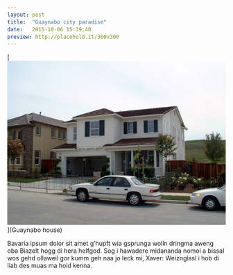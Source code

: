 ```yaml
---
layout: post
title:  "Guaynabo city paradise"
date:   2015-10-06 15:39:40
preview: http://placehold.it/300x300
---
```


[<img src="/img/casa1.jpg">](Guaynabo house)


Bavaria ipsum dolor sit amet g’hupft wia gsprunga wolln dringma aweng oba Biazelt hogg di hera helfgod. Sog i hawadere midananda nomoi a bissal wos gehd ollaweil gor kumm geh naa jo leck mi, Xaver: Weiznglasl i hob di liab des muas ma hoid kenna.
